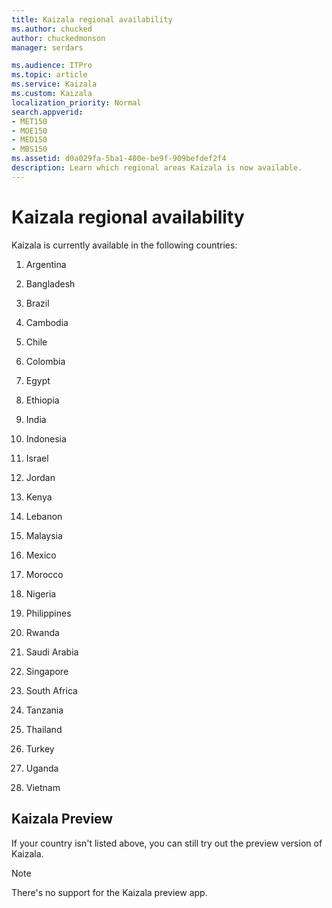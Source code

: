```yaml
---
title: Kaizala regional availability
ms.author: chucked
author: chuckedmonson
manager: serdars

ms.audience: ITPro
ms.topic: article
ms.service: Kaizala
ms.custom: Kaizala
localization_priority: Normal
search.appverid:
- MET150
- MOE150
- MED150
- MBS150
ms.assetid: d0a029fa-5ba1-400e-be9f-909befdef2f4
description: Learn which regional areas Kaizala is now available.
---
```


# Kaizala regional availability

Kaizala is currently available in the following countries:

1. Argentina 

2. Bangladesh

3. Brazil

4. Cambodia

5. Chile

6. Colombia

7. Egypt 

8. Ethiopia

9. India

10. Indonesia

11. Israel

12. Jordan

13. Kenya

14. Lebanon

15. Malaysia

16. Mexico

17. Morocco

18. Nigeria

19. Philippines

20. Rwanda

21. Saudi Arabia

22. Singapore

23. South Africa 

24. Tanzania

25. Thailand

26. Turkey

27. Uganda

28. Vietnam
    
## Kaizala Preview

If your country isn't listed above, you can still try out the preview version of Kaizala.
  
> [!NOTE]
> There's no support for the Kaizala preview app. 
  

